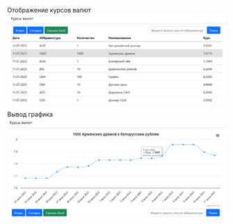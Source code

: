 Отображение курсов валют
![Иллюстрация к проекту](https://github.com/DobriyTauren/practice/blob/master/practice1.png)

Вывод графика
![Иллюстрация к проекту](https://github.com/DobriyTauren/practice/blob/master/practice.png)
